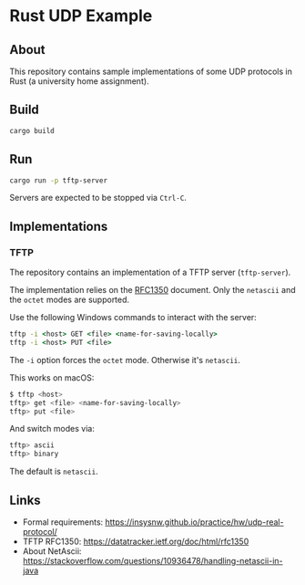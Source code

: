 # Rust UDP Example
## About

This repository contains sample implementations of some UDP protocols in Rust (a university home assignment).

## Build

```bash
cargo build
```

## Run

```bash
cargo run -p tftp-server
```

Servers are expected to be stopped via `Ctrl-C`.

## Implementations
### TFTP

The repository contains an implementation of a TFTP server (`tftp-server`).

The implementation relies on the [RFC1350](https://datatracker.ietf.org/doc/html/rfc1350) document.
Only the `netascii` and the `octet` modes are supported.

Use the following Windows commands to interact with the server:

```bat
tftp -i <host> GET <file> <name-for-saving-locally>
tftp -i <host> PUT <file>
```

The `-i` option forces the `octet` mode. Otherwise it's `netascii`.

This works on macOS:

```bash
$ tftp <host>
tftp> get <file> <name-for-saving-locally>
tftp> put <file>
```

And switch modes via:

```bash
tftp> ascii
tftp> binary
```

The default is `netascii`.

## Links

* Formal requirements: https://insysnw.github.io/practice/hw/udp-real-protocol/
* TFTP RFC1350: https://datatracker.ietf.org/doc/html/rfc1350
* About NetAscii: https://stackoverflow.com/questions/10936478/handling-netascii-in-java
